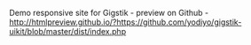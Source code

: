 Demo responsive site for Gigstik - preview on Github - http://htmlpreview.github.io/?https://github.com/yodiyo/gigstik-uikit/blob/master/dist/index.php
